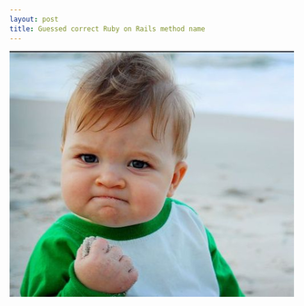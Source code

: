 ```yaml
---
layout: post
title: Guessed correct Ruby on Rails method name
---
```

![Success kid](/assets/images/success.jpg)
